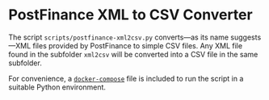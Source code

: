 # PostFinance XML to CSV Converter

The script ``scripts/postfinance-xml2csv.py`` converts—as its name suggests—XML files provided by PostFinance to simple CSV files. Any XML file found in the subfolder ``xml2csv`` will be converted into a CSV file in the same subfolder.

For convenience, a [``docker-compose``](https://docs.docker.com/compose/) file is included to run the script in a suitable Python environment.
